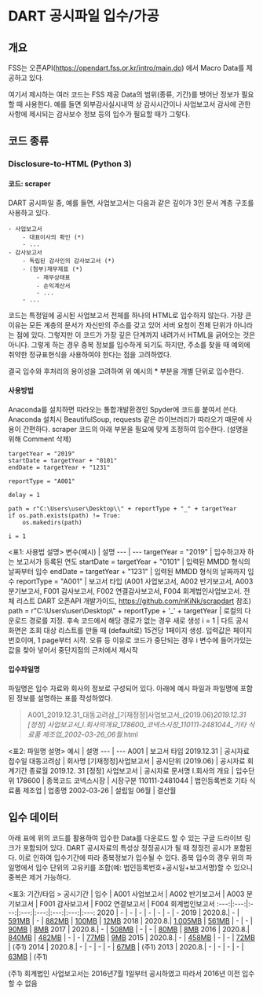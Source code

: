 # DART 공시파일 입수/가공
## 개요
FSS는 오픈API(https://opendart.fss.or.kr/intro/main.do) 에서 Macro Data를 제공하고 있다. 


여기서 제시하는 여러 코드는 FSS 제공 Data의 범위(종류, 기간)를 벗어난 정보가 필요할 때 사용한다.
예를 들면 외부감사실시내역 상 감사시간이나 사업보고서 감사에 관한 사항에 제시되는 감사보수 정보 등의 입수가 필요할 때가 그렇다.

## 코드 종류
### Disclosure-to-HTML (Python 3)

#### 코드: scraper
DART 공시파일 중, 예를 들면, 사업보고서는 다음과 같은 깊이가 3인 문서 계층 구조를 사용하고 있다.


    - 사업보고서
        - 대표이사의 확인 (*)
        - ... 
    - 감사보고서
        - 독립된 감사인의 감사보고서 (*)
        - (첨부)재무제표 (*)
            - 재무상태표
            - 손익계산서
            - ...
        - ...

코드는 특정일에 공시된 사업보고서 전체를 하나의 HTML로 입수하지 않는다.
가장 큰 이유는 모든 계층의 문서가 자신만의 주소를 갖고 있어 서버 요청이 전체 단위가 아니라는 점에 있다.
그렇지만 이 코드가 가장 깊은 단계까지 내려가서 HTML을 긁어오는 것은 아니다. 
그렇게 하는 경우 중복 정보를 입수하게 되기도 하지만, 주소를 찾을 때 예외에 취약한 정규표현식을 사용하여야 한다는 점을 고려하였다.


결국 입수와 후처리의 용이성을 고려하여 위 예시의 * 부분을 개별 단위로 입수한다.


#### 사용방법
Anaconda를 설치하면 따라오는 통합개발환경인 Spyder에 코드를 붙여서 쓴다. Anaconda 설치시 BeautifulSoup, requests 같은 라이브러리가 따라오기 때문에 사용이 간편하다.
scraper 코드의 아래 부분을 필요에 맞게 조정하여 입수한다. (설명을 위해 Comment 삭제)

    targetYear = "2019"
    startDate = targetYear + "0101"
    endDate = targetYear + "1231"

    reportType = "A001" 

    delay = 1

    path = r"C:\Users\user\Desktop\\" + reportType + "_" + targetYear
    if os.path.exists(path) != True:
        os.makedirs(path)

    i = 1

<표1: 사용법 설명>
변수(예시) | 설명
--- | ---
targetYear = "2019" | 입수하고자 하는 보고서가 등록된 연도
startDate = targetYear + "0101" | 입력된 MMDD 형식의 날짜부터 입수
endDate = targetYear + "1231" | 입력된 MMDD 형식의 날짜까지 입수
reportType = "A001" | 보고서 타입 (A001 사업보고서, A002 반기보고서, A003 분기보고서, F001 감사보고서, F002 연결감사보고서, F004 회계법인사업보고서. 전체 리스트 DART 오픈API 개발가이드, https://github.com/nKiNk/scrapdart 참조)
path = r"C:\Users\user\Desktop\\" + reportType + '\_' + targetYear | 로컬의 다운로드 경로를 지정. 후속 코드에서 해당 경로가 없는 경우 새로 생성
i = 1 | 다트 공시 화면은 조회 대상 리스트를 만들 때 (default로) 15건당 1페이지 생성. 입력값은 페이지 번호이며, 1 page부터 시작. 오류 등 이유로 코드가 중단되는 경우 i 변수에 들어가있는 값을 찾아 넣어서 중단지점의 근처에서 재시작 


#### 입수파일명
파일명은 입수 자료와 회사의 정보로 구성되어 있다. 아래에 예시 파일과 파일명에 포함된 정보를 설명하는 표를 작성하였다.


> A001_2019.12.31_대동고려삼_[기재정정]사업보고서_(2019.06)_2019.12.31 [정정] 사업보고서_I.회사의개요_178600_코넥스시장_110111-2481044_기타 식료품 제조업_2002-03-26_06월_.html



<표2: 파일명 설명>
예시 | 설명
--- | ---
A001 | 보고서 타입
2019.12.31 | 공시자료 접수일
대동고려삼 | 회사명
[기재정정]사업보고서 | 공시단위
(2019.06) | 공시자료 회계기간 종료월
2019.12. 31 [정정] 사업보고서 | 공시자료 문서명
I.회사의 개요 | 입수단위
178600 | 종목코드
코넥스시장 | 시장구분
110111-2481044 | 법인등록번호
기타 식료품 제조업 | 업종명
2002-03-26 | 설립일
06월 | 결산월


## 입수 데이터
아래 표에 위의 코드를 활용하여 입수한 Data를 다운로드 할 수 있는 구글 드라이브 링크가 포함되어 있다.
DART 공시자료의 특성상 정정공시가 될 때 정정전 공시가 포함된다.
이로 인하여 입수기간에 따라 중복정보가 입수될 수 있다.
중복 입수의 경우 위의 파일명에서 입수 단위의 고유키를 조합(예: 법인등록번호+공시일+보고서명)할 수 있으니 중복은 제거 가능하다.

<표3: 기간/타입 >
공시기간 | 입수 | A001 사업보고서 | A002 반기보고서 | A003 분기보고서 | F001 감사보고서 | F002 연결보고서 | F004 회계법인보고서
:---:|:---:|:---:|:---:|:---:|:---:|:---:|:---:
2020 | - | - | - | - | - | - | -
2019 | 2020.8.| - | [591MB](https://bit.ly/31yIQzt) | - | [882MB](https://bit.ly/2XTYfJt)  | [100MB](https://bit.ly/2DqYmFA) | [12MB](https://bit.ly/3gCDk55)
2018 | 2020.8.| [1,005MB](https://bit.ly/2PHSmL1) | [561MB](https://bit.ly/31GpzMj) | - | - | [90MB](https://bit.ly/31yHG72) | [8MB](https://bit.ly/2XGIO7z)
2017 | 2020.8.| - | [508MB](https://bit.ly/30LPMKk) | - | - | [80MB](https://bit.ly/3ihJwjg) | [8MB](https://bit.ly/2XXvnAj)
2016 | 2020.8.| [840MB](https://bit.ly/33UOazN) | [482MB](https://bit.ly/2DViuiZ) | - | - | [77MB](https://bit.ly/2PzJgjm) | [9MB](https://bit.ly/3ikLiQP)
2015 | 2020.8.| - | [458MB](https://bit.ly/3gP8h6b) | - | - | [72MB](https://bit.ly/33HAVT5) | (주1)
2014 | 2020.8.| - | - | - | - | [67MB](https://bit.ly/33JttGV) | (주1)
2013 | 2020.8.| - | - | - | - | [63MB](https://bit.ly/3a9Dizg) | (주1)

(주1) 회계법인 사업보고서는 2016년7월 1일부터 공시하였고 따라서 2016년 이전  입수할 수 없음
